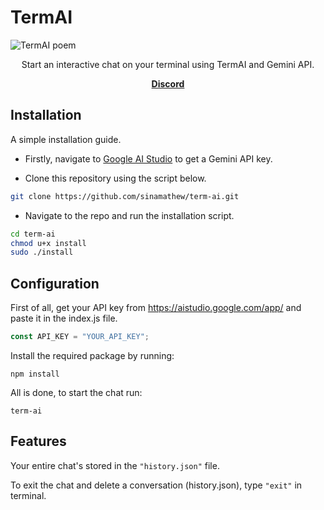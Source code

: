 # TermAI

<img src="https://i.imgur.com/8xtwQYl.png" alt="TermAI poem">

<p align="center">Start an interactive chat on your terminal using TermAI and Gemini API.</p>

<p align="center">
    <a href="https://discord.gg/tgF2ruAv7q"><b>Discord</b></a>
</p>

## Installation
A simple installation guide.
* Firstly, navigate to [Google AI Studio](https://aistudio.google.com/app/apikey) to get a Gemini API key.

* Clone this repository using the script below.
```sh
git clone https://github.com/sinamathew/term-ai.git
```

* Navigate to the repo and run the installation script.
```sh   
cd term-ai 
chmod u+x install
sudo ./install
```

## Configuration
First of all, get your API key from https://aistudio.google.com/app/ and paste it in the index.js file.

```javascript
const API_KEY = "YOUR_API_KEY";
```

Install the required package by running:
```
npm install
```

All is done, to start the chat run:
```
term-ai 
```

## Features
Your entire chat's stored in the `"history.json"` file.

To exit the chat and delete a conversation (history.json), type `"exit"` in terminal.
